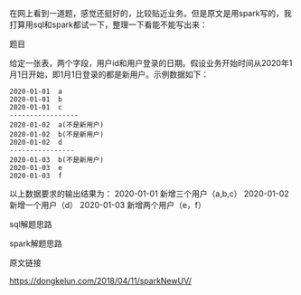在网上看到一道题，感觉还挺好的，比较贴近业务。但是原文是用spark写的，我打算用sql和spark都试一下，整理一下看能不能写出来：



题目

给定一张表，两个字段，用户id和用户登录的日期。假设业务开始时间从2020年1月1日开始，即1月1日登录的都是新用户。示例数据如下：

```
2020-01-01	a
2020-01-01	b
2020-01-01	c
-----------------
2020-01-02	a(不是新用户)
2020-01-02	b(不是新用户)
2020-01-02	d
----------------
2020-01-03	b(不是新用户)
2020-01-03	e
2020-01-03	f
```

以上数据要求的输出结果为：
2020-01-01 新增三个用户（a,b,c）
2020-01-02 新增一个用户（d）
2020-01-03 新增两个用户（e，f）



sql解题思路





spark解题思路







原文链接

https://dongkelun.com/2018/04/11/sparkNewUV/